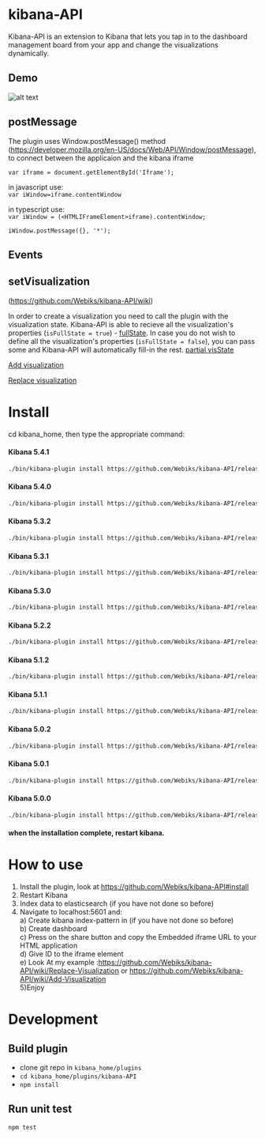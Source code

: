 # kibana-API
Kibana-API is an extension to Kibana that lets you tap in to the dashboard management board from your app and change the visualizations dynamically.


## Demo
![alt text](https://github.com/Webiks/kibana-API/blob/master/demo.gif)

## postMessage
The plugin uses Window.postMessage() method (https://developer.mozilla.org/en-US/docs/Web/API/Window/postMessage), to connect between the applicaion and the kibana iframe

`var iframe = document.getElementById('Iframe');`

in javascript use:<br />
 `var iWindow=iframe.contentWindow`
 
in typescript use: <br />
 `var iWindow = (<HTMLIFrameElement>iframe).contentWindow;`
    
`iWindow.postMessage({}, '*');`

## Events
## setVisualization 
(https://github.com/Webiks/kibana-API/wiki)  

In order to create a visualization you need to call the plugin with the visualization state.
Kibana-API is able to recieve all the visualization's properties (`isFullState = true`) -  [fullState](https://github.com/Webiks/kibana-API/wiki/Full-visState).
In case you do not wish to define all the visualization's properties (`isFullState = false`), you can pass some and Kibana-API will automatically fill-in the rest. [partial visState](https://github.com/Webiks/kibana-API/wiki/Partial-visState)

[Add visualization](https://github.com/Webiks/kibana-API/wiki/Add-Visualization)    

[Replace visualization](https://github.com/Webiks/kibana-API/wiki/Replace-Visualization)    



# Install
cd kibana_home, then type the appropriate command:
#### Kibana 5.4.1
```bash
./bin/kibana-plugin install https://github.com/Webiks/kibana-API/releases/download/5.4.1/kibana_api-5.4.1.zip
```
#### Kibana 5.4.0
```bash
./bin/kibana-plugin install https://github.com/Webiks/kibana-API/releases/download/5.4.0/kibana_api_5.4.0.zip
```
#### Kibana 5.3.2
```bash
./bin/kibana-plugin install https://github.com/Webiks/kibana-API/releases/download/5.3.2/kibana_api-5.3.2.zip
```
#### Kibana 5.3.1
```bash
./bin/kibana-plugin install https://github.com/Webiks/kibana-API/releases/download/5.3.1/kibana_api-5.3.1.zip
```
#### Kibana 5.3.0
```bash
./bin/kibana-plugin install https://github.com/Webiks/kibana-API/releases/download/5.3.0/kibana_api-5.3.0.zip
```
#### Kibana 5.2.2
```bash
./bin/kibana-plugin install https://github.com/Webiks/kibana-API/releases/download/5.2.2/kibana_api-5.2.2.zip
```
#### Kibana 5.1.2
```bash
./bin/kibana-plugin install https://github.com/Webiks/kibana-API/releases/download/5.1.2/kibana_api-5.1.2.zip
```
#### Kibana 5.1.1
```bash
./bin/kibana-plugin install https://github.com/Webiks/kibana-API/releases/download/5.1.1/kibana_api-5.1.1.zip
```
#### Kibana 5.0.2
```bash
./bin/kibana-plugin install https://github.com/Webiks/kibana-API/releases/download/5.0.2/kibana_api-5.0.2.zip
```
#### Kibana 5.0.1
```bash
./bin/kibana-plugin install https://github.com/Webiks/kibana-API/releases/download/5.0.1/kibana_api-5.0.1.zip
```
#### Kibana 5.0.0
```bash
./bin/kibana-plugin install https://github.com/Webiks/kibana-API/releases/download/5.0.0/kibana_api-5.0.0.zip
```


#### when the installation complete, restart kibana.

# How to use
1) Install the plugin, look at https://github.com/Webiks/kibana-API#install 
2) Restart Kibana
3) Index data to elasticsearch (if you have not done so before)
4) Navigate to localhost:5601 and:</br>a) Create kibana index-pattern in  (if you have not done so before)</br>b) Create dashboard</br>c) Press on the share button and copy the Embedded iframe URL to your HTML application</br>d) Give ID to the iframe element</br>e) Look At my example :https://github.com/Webiks/kibana-API/wiki/Replace-Visualization or https://github.com/Webiks/kibana-API/wiki/Add-Visualization</br>5)Enjoy    


# Development

## Build plugin
* clone git repo in `kibana_home/plugins`
* `cd kibana_home/plugins/kibana-API`
* `npm install`

## Run unit test
`npm test`

```


